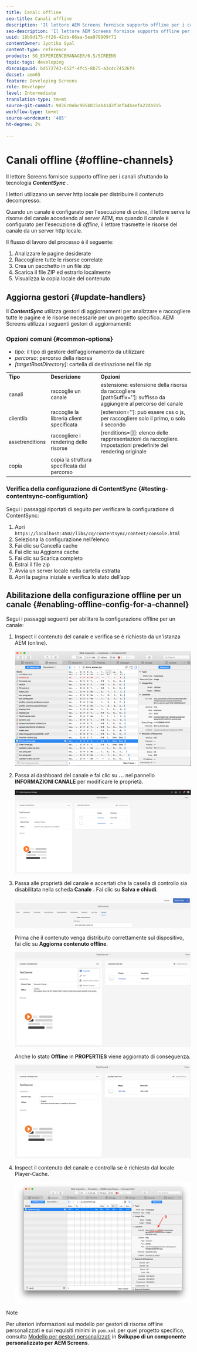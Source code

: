 ```yaml
---
title: Canali offline
seo-title: Canali offline
description: 'Il lettore AEM Screens fornisce supporto offline per i canali sfruttando la tecnologia ContentSync. Segui questa pagina per ulteriori informazioni sull’aggiornamento dei gestori e sull’abilitazione della configurazione offline per un canale.  '
seo-description: 'Il lettore AEM Screens fornisce supporto offline per i canali sfruttando la tecnologia ContentSync. Segui questa pagina per ulteriori informazioni sull’aggiornamento dei gestori e sull’abilitazione della configurazione offline per un canale.  '
uuid: 18b9d175-ff26-42db-86aa-5ea978909f71
contentOwner: Jyotika Syal
content-type: reference
products: SG_EXPERIENCEMANAGER/6.5/SCREENS
topic-tags: developing
discoiquuid: bd572743-652f-4fc5-8b75-a3c4c74536f4
docset: aem65
feature: Developing Screens
role: Developer
level: Intermediate
translation-type: tm+mt
source-git-commit: 9d36c0ebc985b815ab41d3f3ef44baefa22db915
workflow-type: tm+mt
source-wordcount: '485'
ht-degree: 2%

---
```



# Canali offline {#offline-channels}

Il lettore Screens fornisce supporto offline per i canali sfruttando la tecnologia ***ContentSync*** .

I lettori utilizzano un server http locale per distribuire il contenuto decompresso.

Quando un canale è configurato per l&#39;esecuzione di *online*, il lettore serve le risorse del canale accedendo al server AEM, ma quando il canale è configurato per l&#39;esecuzione di *offline*, il lettore trasmette le risorse del canale da un server http locale.

Il flusso di lavoro del processo è il seguente:

1. Analizzare le pagine desiderate
1. Raccogliere tutte le risorse correlate
1. Crea un pacchetto in un file zip
1. Scarica il file ZIP ed estrarlo localmente
1. Visualizza la copia locale del contenuto

## Aggiorna gestori {#update-handlers}

Il ***ContentSync*** utilizza gestori di aggiornamenti per analizzare e raccogliere tutte le pagine e le risorse necessarie per un progetto specifico. AEM Screens utilizza i seguenti gestori di aggiornamenti:

### Opzioni comuni {#common-options}

* *tipo*: il tipo di gestore dell&#39;aggiornamento da utilizzare
* *percorso*: percorso della risorsa
* *[targetRootDirectory]*: cartella di destinazione nel file zip

<table>
 <tbody>
  <tr>
   <td><strong>Tipo</strong></td> 
   <td><strong>Descrizione</strong></td> 
   <td><strong>Opzioni</strong></td> 
  </tr>
  <tr>
   <td>canali</td> 
   <td>raccoglie un canale</td> 
   <td>estensione: estensione della risorsa da raccogliere<br /> [pathSuffix='']: suffisso da aggiungere al percorso del canale<br /> </td> 
  </tr>
  <tr>
   <td>clientlib</td> 
   <td>raccoglie la libreria client specificata</td> 
   <td>[extension='']: può essere css o js, per raccogliere solo il primo, o solo il secondo</td> 
  </tr>
  <tr>
   <td>assetrenditions</td> 
   <td>raccogliere i rendering delle risorse</td> 
   <td>[renditions=[]]: elenco delle rappresentazioni da raccogliere. Impostazioni predefinite del rendering originale</td> 
  </tr>
  <tr>
   <td>copia</td> 
   <td>copia la struttura specificata dal percorso</td> 
   <td> </td> 
  </tr>
 </tbody>
</table>

### Verifica della configurazione di ContentSync {#testing-contentsync-configuration}

Segui i passaggi riportati di seguito per verificare la configurazione di ContentSync:

1. Apri `https://localhost:4502/libs/cq/contentsync/content/console.html`
1. Seleziona la configurazione nell’elenco
1. Fai clic su Cancella cache
1. Fai clic su Aggiorna cache
1. Fai clic su Scarica completo
1. Estrai il file zip
1. Avvia un server locale nella cartella estratta
1. Apri la pagina iniziale e verifica lo stato dell’app

## Abilitazione della configurazione offline per un canale {#enabling-offline-config-for-a-channel}

Segui i passaggi seguenti per abilitare la configurazione offline per un canale:

1. Inspect il contenuto del canale e verifica se è richiesto da un&#39;istanza AEM (online).

   ![chlimage_1-24](assets/chlimage_1-24.png)

1. Passa al dashboard del canale e fai clic su **...** nel pannello **INFORMAZIONI CANALE** per modificare le proprietà.

   ![chlimage_1-25](assets/chlimage_1-25.png)

1. Passa alle proprietà del canale e accertati che la casella di controllo sia disabilitata nella scheda **Canale** . Fai clic su **Salva e chiudi**.

   ![screen_shot_2017-12-19at122422pm](assets/screen_shot_2017-12-19at122422pm.png)

   Prima che il contenuto venga distribuito correttamente sul dispositivo, fai clic su **Aggiorna contenuto offline**.

   ![screen_shot_2017-12-19at122637pm](assets/screen_shot_2017-12-19at122637pm.png)

   Anche lo stato **Offline** in **PROPERTIES** viene aggiornato di conseguenza.

   ![screen_shot_2017-12-19at124735pm](assets/screen_shot_2017-12-19at124735pm.png)

1. Inspect il contenuto del canale e controlla se è richiesto dal locale Player-Cache.

   ![chlimage_1-26](assets/chlimage_1-26.png)

>[!NOTE]
>
>Per ulteriori informazioni sul modello per gestori di risorse offline personalizzati e sui requisiti minimi in `pom.xml` per quel progetto specifico, consulta [Modello per gestori personalizzati](/help/user-guide/developing-custom-component-tutorial-develop.md#custom-handlers) in **Sviluppo di un componente personalizzato per AEM Screens**.